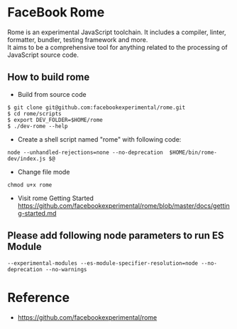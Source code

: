 FaceBook Rome
=============

Rome is an experimental JavaScript toolchain. It includes a compiler, linter, formatter, bundler, testing framework and more.  
It aims to be a comprehensive tool for anything related to the processing of JavaScript source code.

## How to build rome

* Build from source code

```
$ git clone git@github.com:facebookexperimental/rome.git
$ cd rome/scripts
$ export DEV_FOLDER=$HOME/rome
$ ./dev-rome --help
```

* Create a shell script named "rome" with following code:

```
node --unhandled-rejections=none --no-deprecation  $HOME/bin/rome-dev/index.js $@
```

* Change file mode

```
chmod u+x rome
```

* Visit rome Getting Started https://github.com/facebookexperimental/rome/blob/master/docs/getting-started.md


## Please add following node parameters to run ES Module

```
--experimental-modules --es-module-specifier-resolution=node --no-deprecation --no-warnings
```

# Reference

* https://github.com/facebookexperimental/rome
